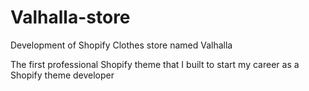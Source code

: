 # Valhalla-store
Development of Shopify Clothes store named Valhalla 

The first professional Shopify theme that I built to start my career as a Shopify theme developer 
